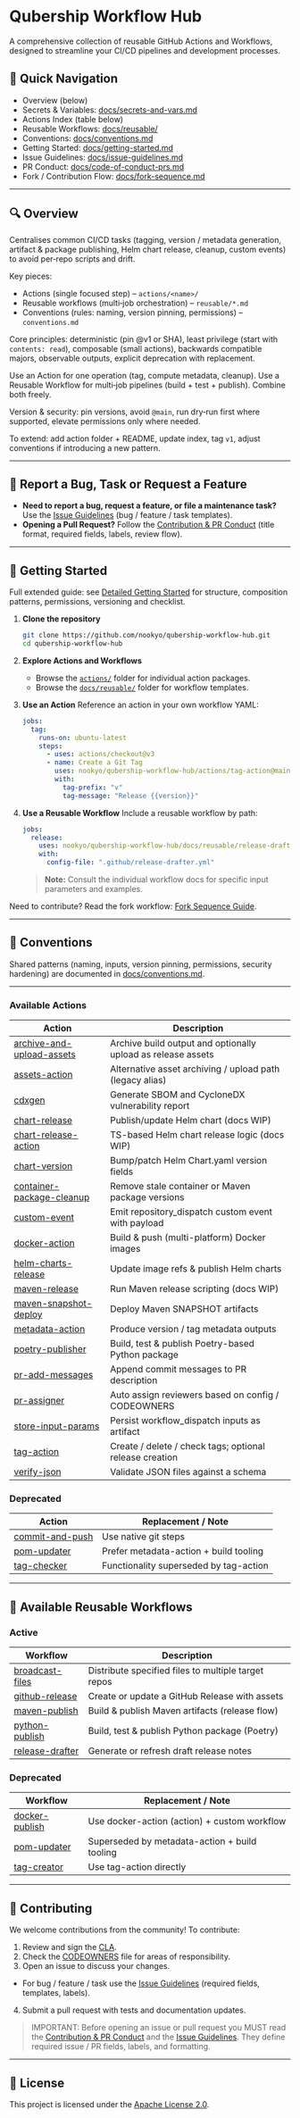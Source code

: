 # Qubership Workflow Hub

A comprehensive collection of reusable GitHub Actions and Workflows, designed to streamline your CI/CD pipelines and development processes.

## 🔗 Quick Navigation
- Overview (below)
- Secrets & Variables: [docs/secrets-and-vars.md](docs/secrets-and-vars.md)
- Actions Index (table below)
- Reusable Workflows: [docs/reusable/](docs/reusable/)
- Conventions: [docs/conventions.md](docs/conventions.md)
- Getting Started: [docs/getting-started.md](docs/getting-started.md)
- Issue Guidelines: [docs/issue-guidelines.md](docs/issue-guidelines.md)
- PR Conduct: [docs/code-of-conduct-prs.md](code-of-conduct-prs.md)
- Fork / Contribution Flow: [docs/fork-sequence.md](fork-sequence.md)

---

## 🔍 Overview
Centralises common CI/CD tasks (tagging, version / metadata generation, artifact & package publishing, Helm chart release, cleanup, custom events) to avoid per‑repo scripts and drift.

Key pieces:
- Actions (single focused step) – `actions/<name>/`
- Reusable workflows (multi‑job orchestration) – `reusable/*.md`
- Conventions (rules: naming, version pinning, permissions) – `conventions.md`

Core principles: deterministic (pin @v1 or SHA), least privilege (start with `contents: read`), composable (small actions), backwards compatible majors, observable outputs, explicit deprecation with replacement.

Use an Action for one operation (tag, compute metadata, cleanup). Use a Reusable Workflow for multi‑job pipelines (build + test + publish). Combine both freely.

Version & security: pin versions, avoid `@main`, run dry‑run first where supported, elevate permissions only where needed.

To extend: add action folder + README, update index, tag `v1`, adjust conventions if introducing a new pattern.

---

## 📄 Report a Bug, Task or Request a Feature

- **Need to report a bug, request a feature, or file a maintenance task?** Use the <u>[Issue Guidelines](docs/issue-guidelines.md)</u> (bug / feature / task templates).
- **Opening a Pull Request?** Follow the <u>[Contribution & PR Conduct](docs/code-of-conduct-prs.md)</u> (title format, required fields, labels, review flow).

---

## 🚀 Getting Started
Full extended guide: see [Detailed Getting Started](docs/getting-started.md) for structure, composition patterns, permissions, versioning and checklist.

1. **Clone the repository**
   ```bash
   git clone https://github.com/nookyo/qubership-workflow-hub.git
   cd qubership-workflow-hub
   ```

2. **Explore Actions and Workflows**
   - Browse the [`actions/`](actions/) folder for individual action packages.
   - Browse the [`docs/reusable/`](docs/reusable/) folder for workflow templates.

3. **Use an Action**
   Reference an action in your own workflow YAML:
   ```yaml
   jobs:
     tag:
       runs-on: ubuntu-latest
       steps:
         - uses: actions/checkout@v3
         - name: Create a Git Tag
           uses: nookyo/qubership-workflow-hub/actions/tag-action@main
           with:
             tag-prefix: "v"
             tag-message: "Release {{version}}"
   ```

4. **Use a Reusable Workflow**
   Include a reusable workflow by path:
   ```yaml
   jobs:
     release:
       uses: nookyo/qubership-workflow-hub/docs/reusable/release-drafter.md@main
       with:
         config-file: ".github/release-drafter.yml"
   ```
   > **Note:** Consult the individual workflow docs for specific input parameters and examples.

  Need to contribute? Read the fork workflow: [Fork Sequence Guide](docs/fork-sequence.md).

  ---
  ## 📘 Conventions
  Shared patterns (naming, inputs, version pinning, permissions, security hardening) are documented in [docs/conventions.md](docs/conventions.md).

---

### Available Actions
| Action | Description |
|--------|-------------|
| [archive-and-upload-assets](actions/archive-and-upload-assets/README.md) | Archive build output and optionally upload as release assets |
| [assets-action](actions/assets-action/README.md) | Alternative asset archiving / upload path (legacy alias) |
| [cdxgen](actions/cdxgen/README.md) | Generate SBOM and CycloneDX vulnerability report |
| [chart-release](actions/chart-release/README.md) | Publish/update Helm chart (docs WIP) |
| [chart-release-action](actions/chart-release-action/README.md) | TS-based Helm chart release logic (docs WIP) |
| [chart-version](actions/chart-version/README.md) | Bump/patch Helm Chart.yaml version fields |
| [container-package-cleanup](actions/container-package-cleanup/README.md) | Remove stale container or Maven package versions |
| [custom-event](actions/custom-event/README.md) | Emit repository_dispatch custom event with payload |
| [docker-action](actions/docker-action/README.md) | Build & push (multi-platform) Docker images |
| [helm-charts-release](actions/helm-charts-release/README.md) | Update image refs & publish Helm charts |
| [maven-release](actions/maven-release/README.md) | Run Maven release scripting (docs WIP) |
| [maven-snapshot-deploy](actions/maven-snapshot-deploy/README.md) | Deploy Maven SNAPSHOT artifacts |
| [metadata-action](actions/metadata-action/README.md) | Produce version / tag metadata outputs |
| [poetry-publisher](actions/poetry-publisher/README.md) | Build, test & publish Poetry-based Python package |
| [pr-add-messages](actions/pr-add-messages/README.md) | Append commit messages to PR description |
| [pr-assigner](actions/pr-assigner/README.md) | Auto assign reviewers based on config / CODEOWNERS |
| [store-input-params](actions/store-input-params/README.md) | Persist workflow_dispatch inputs as artifact |
| [tag-action](actions/tag-action/README.md) | Create / delete / check tags; optional release creation |
| [verify-json](actions/verify-json/README.md) | Validate JSON files against a schema |

### Deprecated
| Action | Replacement / Note |
|--------|--------------------|
| [commit-and-push](actions/commit-and-push/README.md) | Use native git steps |
| [pom-updater](actions/pom-updater/README.md) | Prefer metadata-action + build tooling |
| [tag-checker](actions/tag-checker/README.md) | Functionality superseded by tag-action |

---

## 🔄 Available Reusable Workflows

### Active
| Workflow | Description |
|----------|-------------|
| [broadcast-files](docs/reusable/broadcast-files.md) | Distribute specified files to multiple target repos |
| [github-release](docs/reusable/github-release.md) | Create or update a GitHub Release with assets |
| [maven-publish](docs/reusable/maven-publish.md) | Build & publish Maven artifacts (release flow) |
| [python-publish](docs/reusable/python-publish.md) | Build, test & publish Python package (Poetry) |
| [release-drafter](docs/reusable/release-drafter.md) | Generate or refresh draft release notes |

### Deprecated
| Workflow | Replacement / Note |
|----------|--------------------|
| [docker-publish](docs/reusable/docker-publish.md) | Use docker-action (action) + custom workflow |
| [pom-updater](docs/reusable/pom-updater.md) | Superseded by metadata-action + build tooling |
| [tag-creator](docs/reusable/tag-creator.md) | Use tag-action directly |

---

## 🤝 Contributing

We welcome contributions from the community! To contribute:

1. Review and sign the [CLA](CLA/cla.md).
2. Check the [CODEOWNERS](CODEOWNERS) file for areas of responsibility.
3. Open an issue to discuss your changes.
  - For bug / feature / task use the <u>[Issue Guidelines](docs/issue-guidelines.md)</u> (required fields, templates, labels).
4. Submit a pull request with tests and documentation updates.

> IMPORTANT: Before opening an issue or pull request you MUST read the <u>[Contribution & PR Conduct](docs/code-of-conduct-prs.md)</u> and the <u>[Issue Guidelines](docs/issue-guidelines.md)</u>. They define required issue / PR fields, labels, and formatting.

---

## 📄 License

This project is licensed under the [Apache License 2.0](LICENSE).
